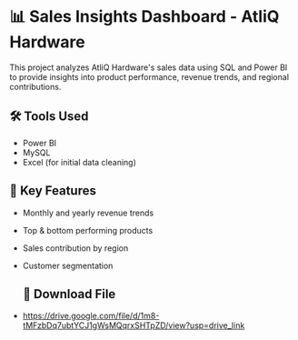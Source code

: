 # 📊 Sales Insights Dashboard - AtliQ Hardware

This project analyzes AtliQ Hardware's sales data using SQL and Power BI to provide insights into product performance, revenue trends, and regional contributions.

## 🛠️ Tools Used
- Power BI
- MySQL
- Excel (for initial data cleaning)

## 📌 Key Features
- Monthly and yearly revenue trends
- Top & bottom performing products
- Sales contribution by region
- Customer segmentation

  ## 🔗 Download File
- https://drive.google.com/file/d/1m8-tMFzbDq7ubtYCJ1gWsMQqrxSHTpZD/view?usp=drive_link
